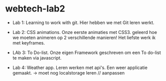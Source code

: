 webtech-lab2
============
* Lab 1: Learning to work with git.
    Hier hebben we met Git leren werkt.

* Lab 2: CSS animations.
    Onze eerste animaties met CSS3. 
    geleerd hoe we moeten animeren op 2 verschillende manieren!
    Het liefste werk ik met keyframes.
    
* LAb 3: To Do-list. 
    Onze eigen Framework geschreven om een To do-list te maken via javascript. 
    
* Lab 4: Weather app.
    Leren werken met api's. Een weer applicatie gemaakt.
    -> moet nog localstorage leren // aanpassen